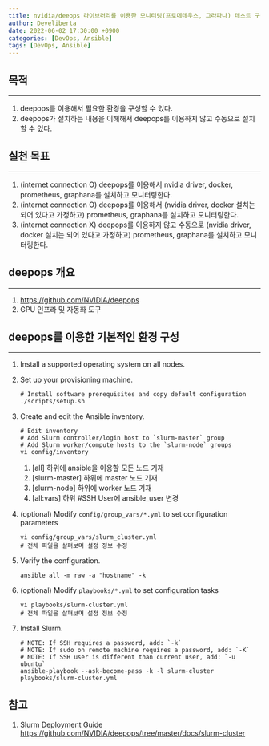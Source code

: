 ```yaml
---
title: nvidia/deeops 라이브러리를 이용한 모니터링(프로메테우스, 그라파나) 테스트 구성
author: Develiberta
date: 2022-06-02 17:30:00 +0900
categories: [DevOps, Ansible]
tags: [DevOps, Ansible]
---
```



## 목적
---
1. deepops를 이용해서 필요한 환경을 구성할 수 있다.
2. deepops가 설치하는 내용을 이해해서 deepops를 이용하지 않고 수동으로 설치할 수 있다.

## 실천 목표
---
1. (internet connection O) deepops를 이용해서 nvidia driver, docker, prometheus, graphana를 설치하고 모니터링한다.
2. (internet connection O) deepops를 이용해서 (nvidia driver, docker 설치는 되어 있다고 가정하고) prometheus, graphana를 설치하고 모니터링한다.
3. (internet connection X) deepops를 이용하지 않고 수동으로 (nvidia driver, docker 설치는 되어 있다고 가정하고) prometheus, graphana를 설치하고 모니터링한다.

## deepops 개요
---
1. https://github.com/NVIDIA/deepops
2. GPU 인프라 및 자동화 도구

## deepops를 이용한 기본적인 환경 구성
---
1. Install a supported operating system on all nodes.

2. Set up your provisioning machine.
	```shell
	# Install software prerequisites and copy default configuration
	./scripts/setup.sh
	```

3. Create and edit the Ansible inventory.
	```shell
	# Edit inventory
	# Add Slurm controller/login host to `slurm-master` group
	# Add Slurm worker/compute hosts to the `slurm-node` groups
	vi config/inventory
	```
	1. [all] 하위에 ansible을 이용할 모든 노드 기재
	2. [slurm-master] 하위에 master 노드 기재
	3. [slurm-node] 하위에 worker 노드 기재
	4. [all:vars] 하위 #SSH User에 ansible_user 변경

4. (optional) Modify `config/group_vars/*.yml` to set configuration parameters
	```shell
	vi config/group_vars/slurm_cluster.yml
	# 전체 파일을 살펴보며 설정 정보 수정
	```

5. Verify the configuration.
	```shell
	ansible all -m raw -a "hostname" -k
	```

6. (optional) Modify `playbooks/*.yml` to set configuration tasks
	```shell
	vi playbooks/slurm-cluster.yml
	# 전체 파일을 살펴보며 설정 정보 수정
	```

7. Install Slurm.
	```shell
	# NOTE: If SSH requires a password, add: `-k`
	# NOTE: If sudo on remote machine requires a password, add: `-K`
	# NOTE: If SSH user is different than current user, add: `-u ubuntu`
	ansible-playbook --ask-become-pass -k -l slurm-cluster playbooks/slurm-cluster.yml
	```

## 참고
1. Slurm Deployment Guide
	https://github.com/NVIDIA/deepops/tree/master/docs/slurm-cluster